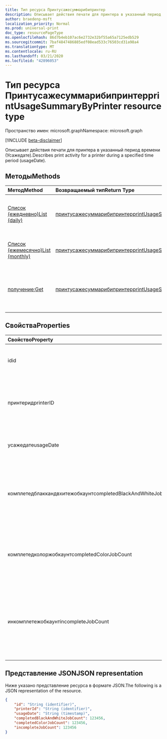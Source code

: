 ```yaml
---
title: Тип ресурса Принтусажесуммарибипринтер
description: Описывает действия печати для принтера в указанный период времени (Усажедате).
author: braedenp-msft
localization_priority: Normal
ms.prod: universal-print
doc_type: resourcePageType
ms.openlocfilehash: 86d7b4eb107ac6e2732e32bf55a65a7125edb529
ms.sourcegitcommit: 7baf4847486885edf08ead533c76503cd31a98a4
ms.translationtype: MT
ms.contentlocale: ru-RU
ms.lasthandoff: 03/21/2020
ms.locfileid: "42896053"
---
```

# <a name="printusagesummarybyprinter-resource-type"></a><span data-ttu-id="1777b-103">Тип ресурса Принтусажесуммарибипринтер</span><span class="sxs-lookup"><span data-stu-id="1777b-103">printUsageSummaryByPrinter resource type</span></span>

<span data-ttu-id="1777b-104">Пространство имен: microsoft.graph</span><span class="sxs-lookup"><span data-stu-id="1777b-104">Namespace: microsoft.graph</span></span>

[!INCLUDE [beta-disclaimer](../../includes/beta-disclaimer.md)]

<span data-ttu-id="1777b-105">Описывает действия печати для принтера в указанный период времени (Усажедате).</span><span class="sxs-lookup"><span data-stu-id="1777b-105">Describes print activity for a printer during a specified time period (usageDate).</span></span>

## <a name="methods"></a><span data-ttu-id="1777b-106">Методы</span><span class="sxs-lookup"><span data-stu-id="1777b-106">Methods</span></span>

| <span data-ttu-id="1777b-107">Метод</span><span class="sxs-lookup"><span data-stu-id="1777b-107">Method</span></span>       | <span data-ttu-id="1777b-108">Возвращаемый тип</span><span class="sxs-lookup"><span data-stu-id="1777b-108">Return Type</span></span> | <span data-ttu-id="1777b-109">Описание</span><span class="sxs-lookup"><span data-stu-id="1777b-109">Description</span></span> |
|:-------------|:------------|:------------|
| [<span data-ttu-id="1777b-110">Список (ежедневно)</span><span class="sxs-lookup"><span data-stu-id="1777b-110">List (daily)</span></span>](../api/reportroot-list-dailyprintusagesummariesbyprinter.md) | [<span data-ttu-id="1777b-111">принтусажесуммарибипринтер</span><span class="sxs-lookup"><span data-stu-id="1777b-111">printUsageSummaryByPrinter</span></span>](printusagesummarybyprinter.md) | <span data-ttu-id="1777b-112">Получите список ежедневных сводок использования, сгруппированных по принтерам.</span><span class="sxs-lookup"><span data-stu-id="1777b-112">Get a list of daily print usage summaries, grouped by printer.</span></span> |
| [<span data-ttu-id="1777b-113">Список (ежемесячно)</span><span class="sxs-lookup"><span data-stu-id="1777b-113">List (monthly)</span></span>](../api/reportroot-list-monthlyprintusagesummariesbyprinter.md) | [<span data-ttu-id="1777b-114">принтусажесуммарибипринтер</span><span class="sxs-lookup"><span data-stu-id="1777b-114">printUsageSummaryByPrinter</span></span>](printusagesummarybyprinter.md) | <span data-ttu-id="1777b-115">Получение списка ежемесячных сводок использования печати с группировкой по принтерам.</span><span class="sxs-lookup"><span data-stu-id="1777b-115">Get a list of monthly print usage summaries, grouped by printer.</span></span> |
| <span data-ttu-id="1777b-116">[получение](../api/printusagesummarybyprinter-get.md);</span><span class="sxs-lookup"><span data-stu-id="1777b-116">[Get](../api/printusagesummarybyprinter-get.md)</span></span> | [<span data-ttu-id="1777b-117">принтусажесуммарибипринтер</span><span class="sxs-lookup"><span data-stu-id="1777b-117">printUsageSummaryByPrinter</span></span>](printusagesummarybyprinter.md) | <span data-ttu-id="1777b-118">Чтение свойств и связей объекта **принтусажесуммарибипринтер** .</span><span class="sxs-lookup"><span data-stu-id="1777b-118">Read the properties and relationships of a **printUsageSummaryByPrinter** object.</span></span> |

## <a name="properties"></a><span data-ttu-id="1777b-119">Свойства</span><span class="sxs-lookup"><span data-stu-id="1777b-119">Properties</span></span>
| <span data-ttu-id="1777b-120">Свойство</span><span class="sxs-lookup"><span data-stu-id="1777b-120">Property</span></span>     | <span data-ttu-id="1777b-121">Тип</span><span class="sxs-lookup"><span data-stu-id="1777b-121">Type</span></span>        | <span data-ttu-id="1777b-122">Описание</span><span class="sxs-lookup"><span data-stu-id="1777b-122">Description</span></span> |
|:-------------|:------------|:------------|
|<span data-ttu-id="1777b-123">id</span><span class="sxs-lookup"><span data-stu-id="1777b-123">id</span></span>|<span data-ttu-id="1777b-124">String</span><span class="sxs-lookup"><span data-stu-id="1777b-124">String</span></span>|<span data-ttu-id="1777b-125">Идентификатор этой сводки использования.</span><span class="sxs-lookup"><span data-stu-id="1777b-125">The ID of this usage summary.</span></span>|
|<span data-ttu-id="1777b-126">принтерид</span><span class="sxs-lookup"><span data-stu-id="1777b-126">printerID</span></span>|<span data-ttu-id="1777b-127">String</span><span class="sxs-lookup"><span data-stu-id="1777b-127">String</span></span>|<span data-ttu-id="1777b-128">ИДЕНТИФИКАТОР принтера, представленный данными статистикой.</span><span class="sxs-lookup"><span data-stu-id="1777b-128">The ID of the printer represented by these statistics.</span></span>|
|<span data-ttu-id="1777b-129">усажедате</span><span class="sxs-lookup"><span data-stu-id="1777b-129">usageDate</span></span>|<span data-ttu-id="1777b-130">Дата</span><span class="sxs-lookup"><span data-stu-id="1777b-130">Date</span></span>|<span data-ttu-id="1777b-131">Дата, связанная с этими статистикой.</span><span class="sxs-lookup"><span data-stu-id="1777b-131">The date associated with these statistics.</span></span>|
|<span data-ttu-id="1777b-132">комплетедблаккандвхитежобкаунт</span><span class="sxs-lookup"><span data-stu-id="1777b-132">completedBlackAndWhiteJobCount</span></span>|<span data-ttu-id="1777b-133">Int64</span><span class="sxs-lookup"><span data-stu-id="1777b-133">Int64</span></span>|<span data-ttu-id="1777b-134">Количество черно-белых заданий печати, выполненных принтером на связанную дату.</span><span class="sxs-lookup"><span data-stu-id="1777b-134">The number of black and white print jobs completed by the printer on the associated date.</span></span>|
|<span data-ttu-id="1777b-135">комплетедколоржобкаунт</span><span class="sxs-lookup"><span data-stu-id="1777b-135">completedColorJobCount</span></span>|<span data-ttu-id="1777b-136">Int64</span><span class="sxs-lookup"><span data-stu-id="1777b-136">Int64</span></span>|<span data-ttu-id="1777b-137">Число заданий цветной печати, выполненных принтером на связанную дату.</span><span class="sxs-lookup"><span data-stu-id="1777b-137">The number of color print jobs completed by the printer on the associated date.</span></span>|
|<span data-ttu-id="1777b-138">инкомплетежобкаунт</span><span class="sxs-lookup"><span data-stu-id="1777b-138">incompleteJobCount</span></span>|<span data-ttu-id="1777b-139">Int64</span><span class="sxs-lookup"><span data-stu-id="1777b-139">Int64</span></span>|<span data-ttu-id="1777b-140">Количество заданий печати, которые были поставлены в очередь для принтера, но не завершены, на соответствующую дату.</span><span class="sxs-lookup"><span data-stu-id="1777b-140">The number of print jobs that were queued for the printer, but not completed, on the associated date.</span></span>|

## <a name="json-representation"></a><span data-ttu-id="1777b-141">Представление JSON</span><span class="sxs-lookup"><span data-stu-id="1777b-141">JSON representation</span></span>

<span data-ttu-id="1777b-142">Ниже указано представление ресурса в формате JSON.</span><span class="sxs-lookup"><span data-stu-id="1777b-142">The following is a JSON representation of the resource.</span></span>

<!-- {
  "blockType": "resource",
  "optionalProperties": [

  ],
  "@odata.type": "microsoft.graph.printUsageSummaryByPrinter"
}-->

```json
{
    "id": "String (identifier)",
    "printerId": "String (identifier)",
    "usageDate": "String (timestamp)",
    "completedBlackAndWhiteJobCount": 123456,
    "completedColorJobCount": 123456,
    "incompleteJobCount": 123456
}
```

<!-- uuid: 8fcb5dbc-d5aa-4681-8e31-b001d5168d79
2015-10-25 14:57:30 UTC -->
<!-- {
  "type": "#page.annotation",
  "description": "printUsageSummaryByPrinter resource",
  "keywords": "",
  "section": "documentation",
  "tocPath": ""
}-->